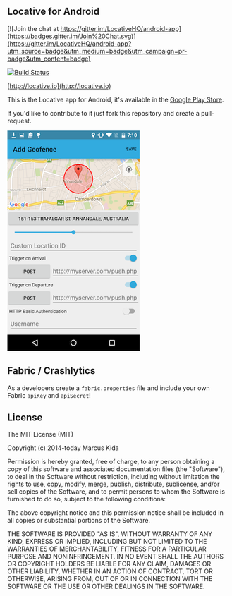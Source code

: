 ## Locative for Android

[![Join the chat at https://gitter.im/LocativeHQ/android-app](https://badges.gitter.im/Join%20Chat.svg)](https://gitter.im/LocativeHQ/android-app?utm_source=badge&utm_medium=badge&utm_campaign=pr-badge&utm_content=badge)

[![Build Status](https://travis-ci.org/LocativeHQ/android-app.svg?branch=master)](https://travis-ci.org/LocativeHQ/android-app)

[http://locative.io](http://locative.io)

This is the Locative app for Android, it's available in the [Google Play Store](https://play.google.com/store/apps/details?id=io.locative.app).

If you'd like to contribute to it just fork this repository and create a pull-request.

![Screenshot](android-screenshot.png)

## Fabric / Crashlytics

As a developers create a `fabric.properties` file and include your own Fabric `apiKey` and `apiSecret`!

## License

The MIT License (MIT)

Copyright (c) 2014-today Marcus Kida

Permission is hereby granted, free of charge, to any person obtaining a copy of this software and associated documentation files (the "Software"), to deal in the Software without restriction, including without limitation the rights to use, copy, modify, merge, publish, distribute, sublicense, and/or sell copies of the Software, and to permit persons to whom the Software is furnished to do so, subject to the following conditions:

The above copyright notice and this permission notice shall be included in all copies or substantial portions of the Software.

THE SOFTWARE IS PROVIDED "AS IS", WITHOUT WARRANTY OF ANY KIND, EXPRESS OR IMPLIED, INCLUDING BUT NOT LIMITED TO THE WARRANTIES OF MERCHANTABILITY, FITNESS FOR A PARTICULAR PURPOSE AND NONINFRINGEMENT. IN NO EVENT SHALL THE AUTHORS OR COPYRIGHT HOLDERS BE LIABLE FOR ANY CLAIM, DAMAGES OR OTHER LIABILITY, WHETHER IN AN ACTION OF CONTRACT, TORT OR OTHERWISE, ARISING FROM, OUT OF OR IN CONNECTION WITH THE SOFTWARE OR THE USE OR OTHER DEALINGS IN THE SOFTWARE.
